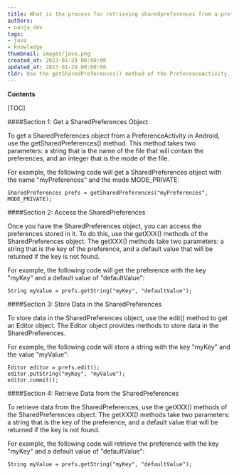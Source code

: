 ```yaml
---
title: What is the process for retrieving sharedpreferences from a preferenceactivity in android?
authors:
- nanja_dev
tags:
- java
- knowledge
thumbnail: images/java.png
created_at: 2023-01-29 00:00:00
updated_at: 2023-01-29 00:00:00
tldr: Use the getSharedPreferences() method of the PreferenceActivity.
---
```


**Contents**

[TOC]

####Section 1: Get a SharedPreferences Object

To get a SharedPreferences object from a PreferenceActivity in Android, use the getSharedPreferences() method. This method takes two parameters: a string that is the name of the file that will contain the preferences, and an integer that is the mode of the file.

For example, the following code will get a SharedPreferences object with the name "myPreferences" and the mode MODE_PRIVATE:

```
SharedPreferences prefs = getSharedPreferences("myPreferences", MODE_PRIVATE);
```

####Section 2: Access the SharedPreferences

Once you have the SharedPreferences object, you can access the preferences stored in it. To do this, use the getXXX() methods of the SharedPreferences object. The getXXX() methods take two parameters: a string that is the key of the preference, and a default value that will be returned if the key is not found.

For example, the following code will get the preference with the key "myKey" and a default value of "defaultValue":

```
String myValue = prefs.getString("myKey", "defaultValue");
```

####Section 3: Store Data in the SharedPreferences

To store data in the SharedPreferences object, use the edit() method to get an Editor object. The Editor object provides methods to store data in the SharedPreferences.

For example, the following code will store a string with the key "myKey" and the value "myValue":

```
Editor editor = prefs.edit();
editor.putString("myKey", "myValue");
editor.commit();
```

####Section 4: Retrieve Data from the SharedPreferences

To retrieve data from the SharedPreferences, use the getXXX() methods of the SharedPreferences object. The getXXX() methods take two parameters: a string that is the key of the preference, and a default value that will be returned if the key is not found.

For example, the following code will retrieve the preference with the key "myKey" and a default value of "defaultValue":

```
String myValue = prefs.getString("myKey", "defaultValue");
```
